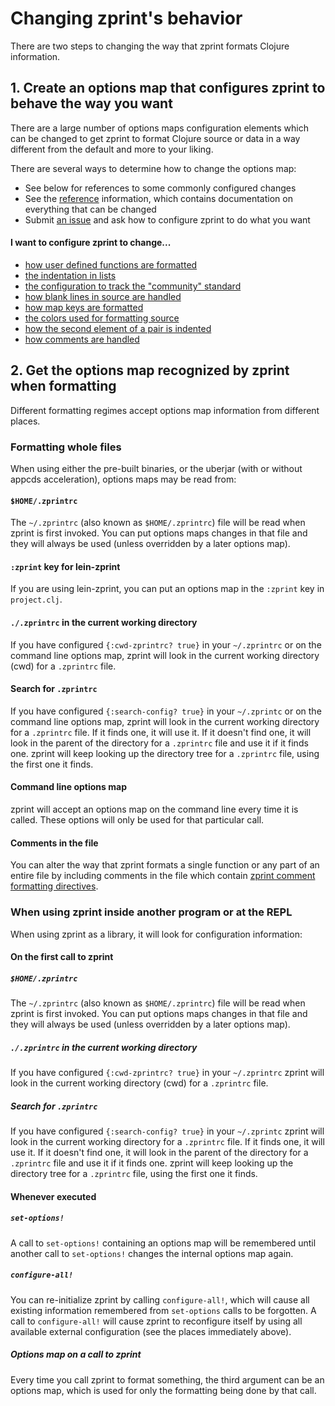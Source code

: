 # Changing zprint's behavior
There are two steps to changing the way that zprint formats Clojure 
information.
## 1. Create an options map that configures zprint to behave the way you want
There are a large number of options maps configuration elements which can
be changed to get zprint to format Clojure source or data in a way different
from the default and more to your liking.

There are several ways to determine how to change the options map:
  * See below for references to some commonly configured changes
  * See the [reference](./reference.md) information, which contains
  documentation on everything that can be changed
  * Submit [an issue](https://github.com/kkinnear/zprint/issues) and
  ask how to configure zprint to do what you want

#### I want to configure zprint to change...

  * [how user defined functions are formatted](./options/fns.md)
  * [the indentation in lists](./options/indent.md)
  * [the configuration to track the "community" standard](./options/community.md)
  * [how blank lines in source are handled](./options/blank.md)
  * [how map keys are formatted](./options/maps.md)
  * [the colors used for formatting source](./options/colors.md)
  * [how the second element of a pair is indented](./options/pairs.md)
  * [how comments are handled](./options/comments.md)


## 2. Get the options map recognized by zprint when formatting
Different formatting regimes accept options map information from different
places.

### Formatting whole files
When using either the pre-built binaries, or the uberjar (with or without
appcds acceleration), options maps may be read from:
#### `$HOME/.zprintrc`
The `~/.zprintrc` (also known as `$HOME/.zprintrc`) file will be read
when zprint is first invoked.  You can put options maps changes in that
file and they will always be used (unless overridden by a later options map).
#### `:zprint` key for lein-zprint
If you are using lein-zprint, you can put an options map in the `:zprint` key
in `project.clj`.
#### `./.zprintrc` in the current working directory
If you have configured `{:cwd-zprintrc? true}` in your `~/.zprintrc` or on the
command line options map, zprint will look in the current working directory
(cwd) for a `.zprintrc` file.
#### Search for `.zprintrc` 
If you have configured `{:search-config? true}` in your `~/.zprintc` or
on the command line options map, zprint will look in the current working
directory for a `.zprintrc` file.  If it finds one, it will use it.  If it
doesn't find one, it will look in the parent of the directory for a `.zprintrc`
file and use it if it finds one.  zprint will keep looking up the directory
tree for a `.zprintrc` file, using the first one it finds.
#### Command line options map
zprint will accept an options map on the command line every time it is
called.  These options will only be used for that particular call.
#### Comments in the file
You can alter the way that zprint formats a single function or any
part of an entire file by including comments in the file which
contain [zprint comment formatting directives](./bang.md).

### When using zprint inside another program or at the REPL
When using zprint as a library, it will look for configuration information:
#### On the first call to zprint
##### `$HOME/.zprintrc`
The `~/.zprintrc` (also known as `$HOME/.zprintrc`) file will be read
when zprint is first invoked.  You can put options maps changes in that
file and they will always be used (unless overridden by a later options map).
##### `./.zprintrc` in the current working directory
If you have configured `{:cwd-zprintrc? true}` in your `~/.zprintrc` 
zprint will look in the current working directory
(cwd) for a `.zprintrc` file.
##### Search for `.zprintrc` 
If you have configured `{:search-config? true}` in your `~/.zprintc`
zprint will look in the current working
directory for a `.zprintrc` file.  If it finds one, it will use it.  If it
doesn't find one, it will look in the parent of the directory for a `.zprintrc`
file and use it if it finds one.  zprint will keep looking up the directory
tree for a `.zprintrc` file, using the first one it finds.
#### Whenever executed
##### `set-options!`
A call to `set-options!` containing an options map will be remembered
until another call to `set-options!` changes the internal options map
again.  
##### `configure-all!`
You can  re-initialize zprint by calling `configure-all!`, which
will cause all existing information remembered from `set-options` calls
to be forgotten.  A call to `configure-all!` will cause zprint to reconfigure
itself by using all available external configuration (see the places
immediately above).
##### Options map on a call to zprint
Every time you call zprint to format something, the third argument can
be an options map, which is used for only the formatting being done by
that call.

